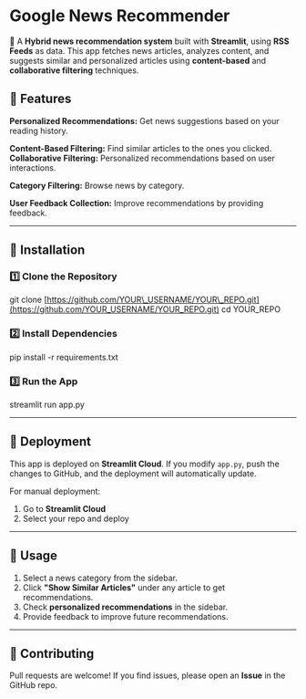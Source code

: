 # Google News Recommender

📰 A **Hybrid news recommendation system** built with **Streamlit**, using **RSS Feeds** as data. This app fetches news articles, analyzes content, and suggests similar and personalized articles using **content-based** and **collaborative filtering** techniques.

## 🚀 Features

**Personalized Recommendations:** Get news suggestions based on your reading history.

**Content-Based Filtering:** Find similar articles to the ones you clicked.
**Collaborative Filtering:** Personalized recommendations based on user interactions.

**Category Filtering:** Browse news by category.


**User Feedback Collection:** Improve recommendations by providing feedback.

---

## 📌 Installation

### 1️⃣ Clone the Repository

git clone [https://github.com/YOUR\_USERNAME/YOUR\_REPO.git](https://github.com/YOUR_USERNAME/YOUR_REPO.git)
cd YOUR\_REPO

### 2️⃣ Install Dependencies

pip install -r requirements.txt

### 3️⃣ Run the App

streamlit run app.py

---

## 📡 Deployment

This app is deployed on **Streamlit Cloud**. If you modify `app.py`, push the changes to GitHub, and the deployment will automatically update.

For manual deployment:

1. Go to **Streamlit Cloud**
2. Select your repo and deploy

---

## 🎯 Usage

1. Select a news category from the sidebar.
2. Click **"Show Similar Articles"** under any article to get recommendations.
3. Check **personalized recommendations** in the sidebar.
4. Provide feedback to improve future recommendations.

---

## 🤝 Contributing

Pull requests are welcome! If you find issues, please open an **Issue** in the GitHub repo.


